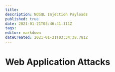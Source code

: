 ```yaml
---
title: 
description: NOSQL Injection Payloads
published: true
date: 2021-01-21T03:46:41.111Z
tags: 
editor: markdown
dateCreated: 2021-01-21T03:34:38.781Z
---
```


# Web Application Attacks 


